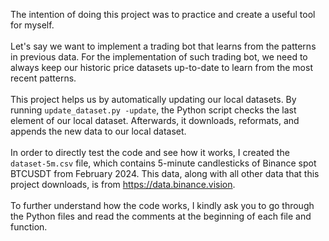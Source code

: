 The intention of doing this project was to practice and create a useful tool for myself.\
\
Let's say we want to implement a trading bot that learns from the patterns in previous data. For the implementation of such trading bot, we need to always keep our historic price datasets up-to-date to learn from the most recent patterns.\
\
This project helps us by automatically updating our local datasets. By running `update_dataset.py -update`, the Python script checks the last element of our local dataset. Afterwards, it downloads, reformats, and appends the new data to our local dataset. \
\
In order to directly test the code and see how it works, I created the `dataset-5m.csv` file, which contains 5-minute candlesticks of Binance spot BTCUSDT from February 2024. This data, along with all other data that this project downloads, is from https://data.binance.vision. \
\
To further understand how the code works, I kindly ask you to go through the Python files and read the comments at the beginning of each file and function.